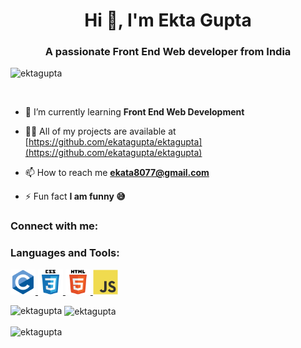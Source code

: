 <h1 align="center">Hi 👋, I'm Ekta Gupta</h1>
<h3 align="center">A passionate Front End Web developer from India</h3>

<p align="left"> <img src="https://komarev.com/ghpvc/?username=ektagupta&label=Profile%20views&color=0e75b6&style=flat" alt="ektagupta" /> </p>

<p align="left"> <a href="https://twitter.com/" target="blank"><img src="https://img.shields.io/twitter/follow/?logo=twitter&style=for-the-badge" alt="" /></a> </p>

- 🌱 I’m currently learning **Front End Web Development**

- 👨‍💻 All of my projects are available at [https://github.com/ekatagupta/ektagupta](https://github.com/ekatagupta/ektagupta)

- 📫 How to reach me **ekata8077@gmail.com**

- ⚡ Fun fact **I am funny 😅**

<h3 align="left">Connect with me:</h3>
<p align="left">
</p>

<h3 align="left">Languages and Tools:</h3>
<p align="left"> <a href="https://www.cprogramming.com/" target="_blank" rel="noreferrer"> <img src="https://raw.githubusercontent.com/devicons/devicon/master/icons/c/c-original.svg" alt="c" width="40" height="40"/> </a> <a href="https://www.w3schools.com/css/" target="_blank" rel="noreferrer"> <img src="https://raw.githubusercontent.com/devicons/devicon/master/icons/css3/css3-original-wordmark.svg" alt="css3" width="40" height="40"/> </a> <a href="https://www.w3.org/html/" target="_blank" rel="noreferrer"> <img src="https://raw.githubusercontent.com/devicons/devicon/master/icons/html5/html5-original-wordmark.svg" alt="html5" width="40" height="40"/> </a> <a href="https://developer.mozilla.org/en-US/docs/Web/JavaScript" target="_blank" rel="noreferrer"> <img src="https://raw.githubusercontent.com/devicons/devicon/master/icons/javascript/javascript-original.svg" alt="javascript" width="40" height="40"/> </a> </p>

<p><img align="left" src="https://github-readme-stats.vercel.app/api/top-langs?username=ektagupta&show_icons=true&locale=en&layout=compact" alt="ektagupta" /></p>

<p>&nbsp;<img align="center" src="https://github-readme-stats.vercel.app/api?username=ektagupta&show_icons=true&locale=en" alt="ektagupta" /></p>

<p><img align="center" src="https://github-readme-streak-stats.herokuapp.com/?user=ektagupta&" alt="ektagupta" /></p>
